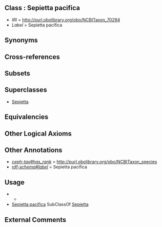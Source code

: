 
## Class : Sepietta pacifica

 * *IRI* = http://purl.obolibrary.org/obo/NCBITaxon_70294
 * *Label* = Sepietta pacifica

## Synonyms


## Cross-references


## Subsets


## Superclasses

 * [Sepietta](../../NCBITaxon/34/NCBITaxon_34534.md)

## Equivalencies


## Other Logical Axioms


## Other Annotations

 * *[ceph-tax#has_rank](../../ceph-tax#has/nk/ceph-tax#has_rank.md)* = http://purl.obolibrary.org/obo/NCBITaxon_species
 * *[rdf-schema#label](../../el/rdf-schema#label.md)* = Sepietta pacifica

## Usage

 * -
 * [Sepietta pacifica](../../NCBITaxon/94/NCBITaxon_70294.md) SubClassOf [Sepietta](../../NCBITaxon/34/NCBITaxon_34534.md)

## External Comments


